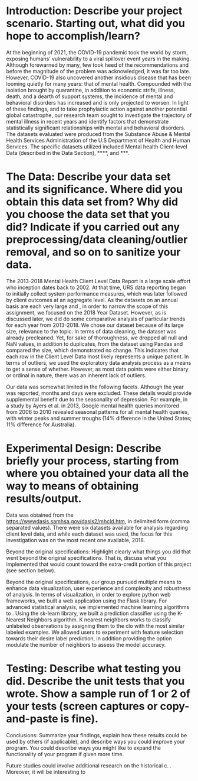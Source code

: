 # Introduction: Describe your project scenario. Starting out, what did you hope to accomplish/learn?
 
At the beginning of 2021, the COVID-19 pandemic took the world by storm, exposing humans’ vulnerability to a viral spillover event years in the making. Although forewarned by many, few took heed of the recommendations and before the magnitude of the problem was acknowledged, it was far too late. However, COVID-19 also uncovered another insidious disease that has been looming quietly for many years: that of mental health. Compounded with the isolation brought by quarantine, in addition to economic strife, illness, death, and a dearth of support systems, the incidence of mental and behavioral disorders has increased and is only projected to worsen. In light of these findings, and to take prophylactic action against another potential global catastrophe, our research team sought to investigate the trajectory of mental illness in recent years and identify factors that demonstrate statistically significant relationships with mental and behavioral disorders. The datasets evaluated were produced from the Substance Abuse & Mental Health Services Administration of the U.S Department of Health and Human Services. The specific datasets utilized included Mental health Client-level Data (described in the Data Section), ****, and ***.
 
# The Data: Describe your data set and its significance. Where did you obtain this data set from? Why did you choose the data set that you did? Indicate if you carried out any preprocessing/data cleaning/outlier removal, and so on to sanitize your data.
 
The 2013-2018 Mental Health Client Level Data Report is a large scale effort who inception dates back to 2002. At that time, URS data reporting began to initially collect system performance measures, which was later followed by client outcomes at an aggregate level. As the datasets on an annual basis are each very large and , in order to narrow the scope of this assignment, we focused on the 2018 Year Dataset. However, as is discussed later, we did do some comparative analysis of particular trends for each year from 2013-2018. We chose our dataset because of its large size, relevance to the topic. In terms of data cleaning, the dataset was already precleaned. Yet, for sake of thoroughness, we dropped all null and NaN values, in addition to duplicates, from the dataset using Pandas and compared the size, which demonstrated no change. This indicates that each row in the Client Level Data most likely represents a unique patient. In terms of outliers, we used the exploratory data analysis process as a means to get a sense of whether. However, as most data points were either binary or ordinal in nature, there was an inherent lack of outliers. 
 
Our data was somewhat limited in the following facets. Although the year was reported, months and days were excluded. These details would provide supplemental benefit due to the seasonality of depression. For example, in a study by Ayers et al. in 2013, Google mental health queries monitored from 2006 to 2010 revealed seasonal patterns for all mental health queries, with winter peaks and summer troughs (14% difference in the United States; 11% difference for Australia).
 
 
 
# Experimental Design: Describe briefly your process, starting from where you obtained your data all the way to means of obtaining results/output. 
 
Data was obtained from the https://wwwdasis.samhsa.gov/dasis2/mhcld.htm, in delimited form (comma separated values). There were six datasets available for analysis regarding client level data, and while each dataset was used, the focus for this investigation was on the most recent one available, 2018. 
 
 
Beyond the original specifications: Highlight clearly what things you did that went beyond the original specifications. That is, discuss what you implemented that would count toward the extra-credit portion of this project (see section below).
 
 
Beyond the original specifications, our group pursued multiple means to enhance data visualization, user experience and complexity and robustness of analysis. In terms of visualization, in order to explore python web frameworks, we built a web application using the Flask library. For advanced statistical analysis, we implemented machine learning algorithms to . Using the sk-learn library, we built a prediction classifier using the K-Nearest Neighbors algorithm. K nearest neighbors works to classify unlabeled observations by assigning them to the clo with the most similar labeled examples. We allowed users to experiment with feature selection towards their desire label prediction, in addition providing the option modulate the number of neighbors to assess the model accuracy.
 
 
# Testing: Describe what testing you did. Describe the unit tests that you wrote. Show a sample run of 1 or 2 of your tests (screen captures or copy-and-paste is fine).
 
Conclusions: Summarize your findings, explain how these results could be used by others (if applicable), and describe ways you could improve your program. You could describe ways you might like to expand the functionality of your program if given more time.
 
Future studies could involve additional research on the historical c. . Moreover, it will be interesting to
